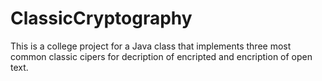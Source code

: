 # ClassicCryptography
This is a college project for a Java class that implements three most common classic cipers for decription of encripted and encription of open text.
